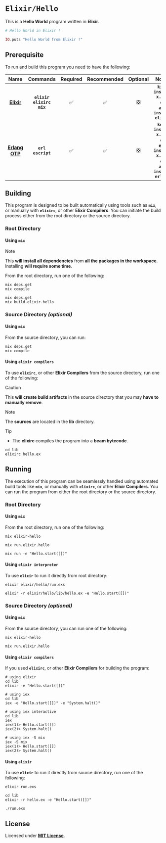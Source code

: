 # `Elixir/Hello`

This is a **Hello World** program written in **Elixir**.

``` Elixir
# Hello World in Elixir !

IO.puts "Hello World from Elixir !"
```

## Prerequisite

To run and build this program you need to have the following:

<div align="center">

| Name | Commands | Required | Recommended | Optional | Notes |
|:----:|:--------:|:--------:|:-----------:|:--------:|:-----:|
| [**Elixir**](https://elixir.org/install) | **`elixir`**<br>**`elixirc`**<br>**`mix`** | &#9989; | &#9989; | &#10062; | **`kiex install x.y.z`**<br>or<br>**`apt install elixir`** |
| [**Erlang OTP**](https://www.erlang.org/downloads) | **`erl`**<br>**`escript`** | &#9989; | &#9989; | &#10062; | **`kerl install x.y.z`**<br>or<br>**`evm install x.y.z`**<br>or<br>**`apt install erlang`** |

</div>

## Building

This program is designed to be built automatically using tools such as
**`mix`**, or manually with **`elixirc`**, or other **Elixir Compilers**. You
can initiate the build process either from the root directory or the source
directory.

### Root Directory

#### Using `mix`

> [!NOTE]
> This **will install all dependencies** from **all the packages in the
> workspace**. Installing **will require some time**.

From the root directory, run one of the following:

```
mix deps.get
mix compile
```
```
mix deps.get
mix build.elixir.hello
```

### Source Directory _(optional)_

#### Using `mix`

From the source directory, you can run:

```
mix deps.get
mix compile
```

#### Using `elixir compilers`

To use **`elixirc`**, or other **Elixir Compilers** from the source directory,
run one of the following:

> [!CAUTION]
> This **will create build artifacts** in the source directory that you may
> **have to manually remove**.

> [!NOTE]
> The **sources** are located in the **lib** directory.

> [!TIP]
> * The **elixirc** compiles the program into a **beam bytecode**.

```
cd lib
elixirc hello.ex
```

## Running

The execution of this program can be seamlessly handled using automated build
tools like **`mix`**, or manually with **`elixirc`**, or other **Elixir
Compilers**. You can run the program from either the root directory or the
source directory.

### Root Directory

#### Using `mix`

From the root directory, run one of the following:

```
mix elixir-hello
```
```
mix run.elixir.hello
```
```
mix run -e "Hello.start([])"
```

#### Using `elixir interpreter`

To use **`elixir`** to run it directly from root directory:

```
elixir elixir/hello/run.exs
```
```
elixir -r elixir/hello/lib/hello.ex -e "Hello.start([])"
```

### Source Directory _(optional)_

#### Using `mix`

From the source directory, you can run one of the following:

```
mix elixir-hello
```
```
mix run.elixir.hello
```

#### Using `elixir compilers`

If you used **`elixirc`**, or other **Elixir Compilers** for building the
program:

```
# using elixir
cd lib
elixir -e "Hello.start([])"
```
```
# using iex
cd lib
iex -e "Hello.start([])" -e "System.halt()"
```
```
# using iex interactive
cd lib
iex
iex(1)> Hello.start([])
iex(2)> System.halt()
```
```
# using iex -S mix
iex -S mix
iex(1)> Hello.start([])
iex(2)> System.halt()
```

#### Using `elixir`

To use **`elixir`** to run it directly from source directory, run one of the
following:

```
elixir run.exs
```
```
cd lib
elixir -r hello.ex -e "Hello.start([])"
```
```
./run.exs
```

## License

Licensed under [**MIT License**](LICENSE).
